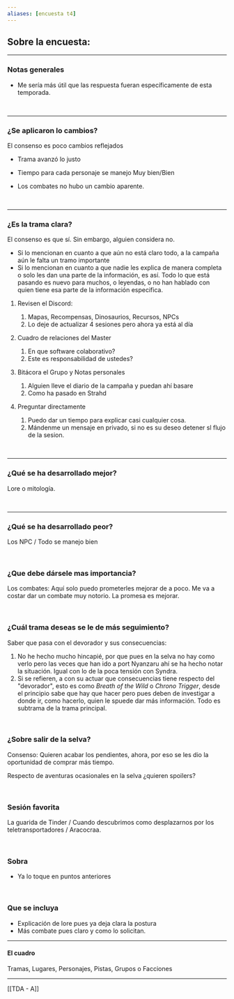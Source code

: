 ```yaml
---
aliases: [encuesta t4]
---
```



## Sobre la encuesta:

---


### Notas generales

- Me sería más útil que las respuesta fueran específicamente de esta temporada.

&nbsp;

---

### ¿Se aplicaron lo cambios?

El consenso es poco cambios reflejados

-   Trama avanzó lo justo
    
-   Tiempo para cada personaje se manejo Muy bien/Bien
    
-   Los combates no hubo un cambio aparente.

&nbsp;

---

### ¿Es la trama clara?

El consenso es que sí. Sin embargo, alguien considera no.

-   Si lo mencionan en cuanto a que aún no está claro todo, a la campaña aún le falta un tramo importante
-   Si lo mencionan en cuanto a que nadie les explica de manera completa o solo les dan una parte de la información, es así. Todo lo que está pasando es nuevo para muchos, o leyendas, o no han hablado con quien tiene esa parte de la información especifica.
    
1.  Revisen el Discord:
    1.  Mapas, Recompensas, Dinosaurios, Recursos, NPCs
    2.  Lo deje de actualizar 4 sesiones pero ahora ya está al día
        
2.  Cuadro de relaciones del Master
    1.  En que software colaborativo?
    2.  Este es responsabilidad de ustedes?
        
3.  Bitácora el Grupo y Notas personales
    1.  Alguien lleve el diario de la campaña y puedan ahí basare
    2.  Como ha pasado en Strahd
        
4.  Preguntar directamente
    1.  Puedo dar un tiempo para explicar casi cualquier cosa.
    2.  Mándenme un mensaje en privado, si no es su deseo detener sl flujo de la sesion.

&nbsp;

---

### ¿Qué se ha desarrollado mejor?

Lore o mitología.

&nbsp;

---

### ¿Qué se ha desarrollado peor?

Los NPC / Todo se manejo bien

&nbsp;

### ¿Que debe dársele mas importancia?

Los combates: Aquí solo puedo prometerles mejorar de a poco. Me va a costar dar un combate muy notorio. La promesa es mejorar.

&nbsp;

### ¿Cuál trama deseas se le de más seguimiento?

Saber que pasa con el devorador y sus consecuencias:

1. No he hecho mucho hincapié, por que pues en la selva no hay como verlo pero las veces que han ido a port Nyanzaru ahí se ha hecho notar la situación. Igual con lo de la poca tensión con Syndra.
2. Si se refieren, a con su actuar que consecuencias tiene respecto del "devorador", esto es como _Breath of the Wild_ o _Chrono Trigger_, desde el principio sabe que hay que hacer pero pues deben de investigar a donde ir, como hacerlo, quien le spuede dar más información. Todo es subtrama de la trama principal.

&nbsp;


### ¿Sobre salir de la selva?

Consenso: Quieren acabar los pendientes, ahora, por eso se les dio la oportunidad de comprar más tiempo.

Respecto de aventuras ocasionales en la selva ¿quieren spoilers?

&nbsp;

### Sesión favorita

La guarida de Tinder / Cuando descubrimos como desplazarnos por los teletransportadores / Aracocraa.

&nbsp;

### Sobra

-   Ya lo toque en puntos anteriores

&nbsp;

### Que se incluya

-   Explicación de lore pues ya deja clara la postura
-   Más combate pues claro y como lo solicitan.


---

#### El cuadro

Tramas, Lugares, Personajes, Pistas, Grupos o Facciones

---

[[TDA - A]]